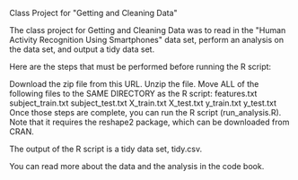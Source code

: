 Class Project for "Getting and Cleaning Data"

The class project for Getting and Cleaning Data was to read in the "Human Activity Recognition Using Smartphones" data set, perform an analysis on the data set, and output a tidy data set.

Here are the steps that must be performed before running the R script:

Download the zip file from this URL.
Unzip the file.
Move ALL of the following files to the SAME DIRECTORY as the R script:
features.txt
subject_train.txt
subject_test.txt
X_train.txt
X_test.txt
y_train.txt
y_test.txt
Once those steps are complete, you can run the R script (run_analysis.R). Note that it requires the reshape2 package, which can be downloaded from CRAN.

The output of the R script is a tidy data set, tidy.csv.

You can read more about the data and the analysis in the code book.